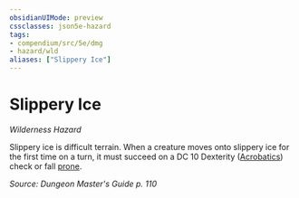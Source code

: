 ```yaml
---
obsidianUIMode: preview
cssclasses: json5e-hazard
tags:
- compendium/src/5e/dmg
- hazard/wld
aliases: ["Slippery Ice"]
---
```

# Slippery Ice
*Wilderness Hazard*  

Slippery ice is difficult terrain. When a creature moves onto slippery ice for the first time on a turn, it must succeed on a DC 10 Dexterity ([Acrobatics](/2-Mechanics/CLI/rules/skills.md#Acrobatics)) check or fall [prone](/2-Mechanics/CLI/rules/conditions.md#prone).

*Source: Dungeon Master's Guide p. 110*